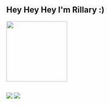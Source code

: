 ## Hey Hey Hey I'm Rillary :) 

 
  <div>
  <a href="https://github.com/RillaryDev">
  <img height="160em" src="https://github-readme-stats.vercel.app/api?username=RillaryDev&show_icons=true&theme=radical&include_all_commits=true&count_private=true"/>

</div>

  ##
  
 <a href="https://discord.com/channels/@me" target="_blank"><img src="https://img.shields.io/badge/Discord-7289DA?style=for-the-badge&logo=discord&logoColor=white" target="_blank"></a>
  <a href = "mailto:rillarydev@gmail.com"><img src="https://img.shields.io/badge/Gmail-D14836?style=for-the-badge&logo=gmail&logoColor=white" target="_blank"></a>
  
  </div>



